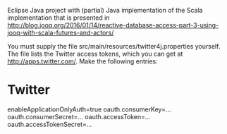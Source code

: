 Eclipse Java project with (partial) Java implementation of the Scala implementation that is presented in http://blog.jooq.org/2016/01/14/reactive-database-access-part-3-using-jooq-with-scala-futures-and-actors/

You must supply the file src/main/resources/twitter4j.properties yourself. The file lists the Twitter access tokens, which you can get at http://apps.twitter.com/. Make the following entries:

# Twitter
enableApplicationOnlyAuth=true
oauth.consumerKey=...
oauth.consumerSecret=...
oauth.accessToken=...
oauth.accessTokenSecret=...


 